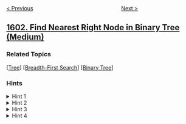 <!--|This file generated by command(leetcode description); DO NOT EDIT.    |-->
<!--+----------------------------------------------------------------------+-->
<!--|@author    openset <openset.wang@gmail.com>                           |-->
<!--|@link      https://github.com/openset                                 |-->
<!--|@home      https://github.com/openset/leetcode                        |-->
<!--+----------------------------------------------------------------------+-->

[< Previous](../maximum-number-of-achievable-transfer-requests "Maximum Number of Achievable Transfer Requests")
　　　　　　　　　　　　　　　　
[Next >](../design-parking-system "Design Parking System")

## [1602. Find Nearest Right Node in Binary Tree (Medium)](https://leetcode.com/problems/find-nearest-right-node-in-binary-tree "找到二叉树中最近的右侧节点")



### Related Topics
  [[Tree](../../tag/tree/README.md)]
  [[Breadth-First Search](../../tag/breadth-first-search/README.md)]
  [[Binary Tree](../../tag/binary-tree/README.md)]

### Hints
<details>
<summary>Hint 1</summary>
Use BFS, traverse the tree level by level and always push the left node first
</details>

<details>
<summary>Hint 2</summary>
When you reach the target node, mark  a boolean variable true
</details>

<details>
<summary>Hint 3</summary>
If you meet another node in the same level after marking the boolean true, return this node.
</details>

<details>
<summary>Hint 4</summary>
If you did not meet new nodes in the same level and started traversing a new level, return Null
</details>
